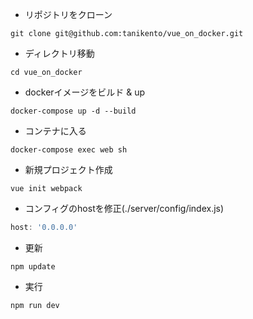 - リポジトリをクローン
```git
git clone git@github.com:tanikento/vue_on_docker.git
```

- ディレクトリ移動
```shell
cd vue_on_docker
```

- dockerイメージをビルド & up
```docker
docker-compose up -d --build
```

- コンテナに入る
```docker
docker-compose exec web sh
```

- 新規プロジェクト作成
```docker
vue init webpack
```

- コンフィグのhostを修正(./server/config/index.js)
```js
host: '0.0.0.0'
```

- 更新
```node
npm update
```

- 実行
```node
npm run dev
```
